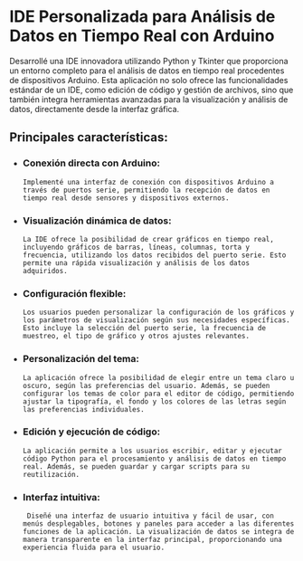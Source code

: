 # IDE Personalizada para Análisis de Datos en Tiempo Real con Arduino

Desarrollé una IDE innovadora utilizando Python y Tkinter que proporciona un entorno completo para el análisis de datos en tiempo real procedentes de dispositivos Arduino. Esta aplicación no solo ofrece las funcionalidades estándar de un IDE, como edición de código y gestión de archivos, sino que también integra herramientas avanzadas para la visualización y análisis de datos, directamente desde la interfaz gráfica.

## Principales características:

* ### Conexión directa con Arduino:
      Implementé una interfaz de conexión con dispositivos Arduino a través de puertos serie, permitiendo la recepción de datos en tiempo real desde sensores y dispositivos externos.

* ### Visualización dinámica de datos:
      La IDE ofrece la posibilidad de crear gráficos en tiempo real, incluyendo gráficos de barras, líneas, columnas, torta y frecuencia, utilizando los datos recibidos del puerto serie. Esto permite una rápida visualización y análisis de los datos adquiridos.

* ### Configuración flexible:
      Los usuarios pueden personalizar la configuración de los gráficos y los parámetros de visualización según sus necesidades específicas. Esto incluye la selección del puerto serie, la frecuencia de muestreo, el tipo de gráfico y otros ajustes relevantes.

* ### Personalización del tema:
      La aplicación ofrece la posibilidad de elegir entre un tema claro u oscuro, según las preferencias del usuario. Además, se pueden configurar los temas de color para el editor de código, permitiendo ajustar la tipografía, el fondo y los colores de las letras según las preferencias individuales.

* ### Edición y ejecución de código:
      La aplicación permite a los usuarios escribir, editar y ejecutar código Python para el procesamiento y análisis de datos en tiempo real. Además, se pueden guardar y cargar scripts para su reutilización.

* ### Interfaz intuitiva:
       Diseñé una interfaz de usuario intuitiva y fácil de usar, con menús desplegables, botones y paneles para acceder a las diferentes funciones de la aplicación. La visualización de datos se integra de manera transparente en la interfaz principal, proporcionando una experiencia fluida para el usuario.
